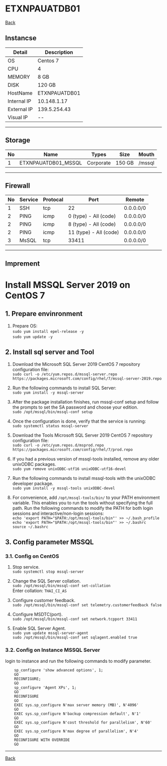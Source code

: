 # ETXNPAUATDB01

[Back](../README.md)
## Instancse
Detail | Description
--- | ---
OS | Centos 7
CPU | 4
MEMORY | 8 GB
DISK | 120 GB
HostName | ETXNPAUATDB01
Internal IP | 10.148.1.17
External IP | 139.5.254.43
Visual IP   | --

---

## Storage

No | Name | Types | Size | Mouth
--- | --- | --- | --- | ---
1 | ETXNPAUATDB01_MSSQL | Corporate | 150 GB | /mssql

---

## Firewall

No | Service | Protocal | Port | Remote
--- | --- | --- | --- | ---
1 | SSH | tcp | 22 | 0.0.0.0/0
2 | PING | icmp | 0 (type) - All (code) | 0.0.0.0/0
2 | PING | icmp | 8 (type) - All (code) | 0.0.0.0/0
2 | PING | icmp | 11 (type) - All (code) | 0.0.0.0/0
3 | MsSQL | tcp | 33411 | 0.0.0.0/0

---
## Imprement
# **Install MSSQL Server 2019 on CentOS 7**
## 1. Prepare envinronment
1. Prepare OS:<br>
  `sudo yum install epel-release -y`<br>
  `sudo yum update -y`
    
## 2. Install sql server and Tool
1. Download the Microsoft SQL Server 2019 CentOS 7 repository configuration file:<br>
  `sudo curl -o /etc/yum.repos.d/mssql-server.repo https://packages.microsoft.com/config/rhel/7/mssql-server-2019.repo`
    
2. Run the following commands to install SQL Server:<br>
  `sudo yum install -y mssql-server`
    
3. After the package installation finishes, run mssql-conf setup and follow the prompts to set the SA password and choose your edition.<br>
  `sudo /opt/mssql/bin/mssql-conf setup`<br>
    
4. Once the configuration is done, verify that the service is running:<br>
  `sudo systemctl status mssql-server`

5. Download the Tools Microsoft SQL Server 2019 CentOS 7 repository configuration file:<br>
  `sudo curl -o /etc/yum.repos.d/msprod.repo https://packages.microsoft.com/config/rhel/7/prod.repo`

6. If you had a previous version of mssql-tools installed, remove any older unixODBC packages.<br>
  `sudo yum remove unixODBC-utf16 unixODBC-utf16-devel`
  
7. Run the following commands to install mssql-tools with the unixODBC developer package.<br>
  `sudo yum install -y mssql-tools unixODBC-devel`
 
8. For convenience, add `/opt/mssql-tools/bin/` to your PATH environment variable. This enables you to run the tools without specifying the full path. Run the following commands to modify the PATH for both login sessions and interactive/non-login sessions:<br>
  `echo 'export PATH="$PATH:/opt/mssql-tools/bin"' >> ~/.bash_profile`<br>
  `echo 'export PATH="$PATH:/opt/mssql-tools/bin"' >> ~/.bashrc`<br>
  `source ~/.bashrc`

## 3. Config parameter MSSQL
### 3.1. Config on CentOS
1. Stop service.<br>
    `sudo systemctl stop mssql-server`

2. Change the SQL Server collation.<br>
    `sudo /opt/mssql/bin/mssql-conf set-collation`<br>
  Enter collation: `THAI_CI_AS`

3. Configure customer feedback.<br>
    `sudo /opt/mssql/bin/mssql-conf set telemetry.customerfeedback false`

4. Configure MSDTC(port).<br>
    `sudo /opt/mssql/bin/mssql-conf set network.tcpport 33411`

5. Enable SQL Server Agent.<br>
    `sudo yum update mssql-server-agent`<br>
    `sudo /opt/mssql/bin/mssql-conf set sqlagent.enabled true`

### 3.2. Config on Instance MSSQL Server
login to instance and run the following commands to modify parameter.<br>
```
    sp_configure 'show advanced options', 1;  
    GO  
    RECONFIGURE;  
    GO  
    sp_configure 'Agent XPs', 1;  
    GO  
    RECONFIGURE  
    GO
    EXEC sys.sp_configure N'max server memory (MB)', N'4096'
    GO
    EXEC sys.sp_configure N'backup compression default', N'1'
    GO
    EXEC sys.sp_configure N'cost threshold for parallelism', N'60'
    GO
    EXEC sys.sp_configure N'max degree of parallelism', N'4'
    GO
    RECONFIGURE WITH OVERRIDE
    GO
```
---

[Back](../README.md)